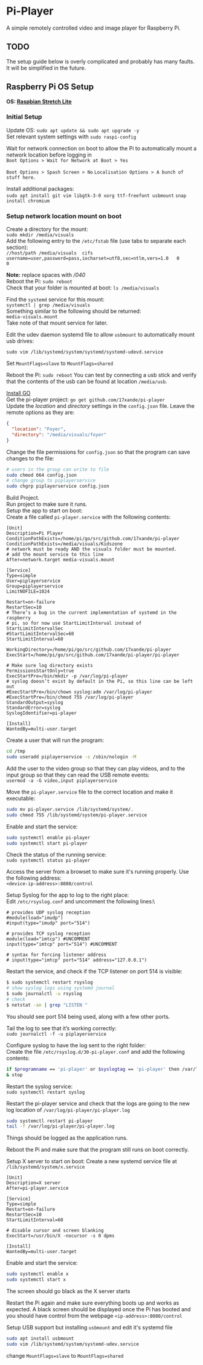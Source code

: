 # Pi-Player

A simple remotely controlled video and image player for Raspberry Pi.

## TODO

The setup guide below is overly complicated and probably has many faults. It will be simplified in the future.

## Raspberry Pi OS Setup

**OS: [Raspbian Stretch Lite](https://www.raspberrypi.org/downloads/raspbian/)**

### Initial Setup

Update OS: `sudo apt update && sudo apt upgrade -y`\
Set relevant system settings with `sudo raspi-config`

Wait for network connection on boot to allow the Pi to automatically mount a network location before logging in\
`Boot Options > Wait for Network at Boot > Yes`

`Boot Options > Spash Screen > No`
`Localisation Options > A bunch of stuff here.`

Install additional packages:\
`sudo apt install git vim libgtk-3-0 xorg ttf-freefont usbmount`
`snap install chromium`

### Setup network location mount on boot

Create a directory for the mount:\
`sudo mkdir /media/visuals`\
Add the following entry to the `/etc/fstab` file (use tabs to separate each section):\
`//host/path /media/visuals  cifs    username=user,password=pass,iocharset=utf8,sec=ntlm,vers=1.0   0       0`

**Note:** replace spaces with */040*\
Reboot the Pi: `sudo reboot`\
Check that your folder is mounted at boot: `ls /media/visuals`

Find the `systemd` service for this mount:\
`systemctl | grep /media/visuals`\
Something similar to the following should be returned:\
`media-visuals.mount`\
Take note of that mount service for later.

Edit the udev daemon systemd file to allow `usbmount` to automatically mount usb drives:

`sudo vim /lib/systemd/system/systemd/systemd-udevd.service`

Set `MountFlags=slave` to `MountFlags=shared`

Reboot the Pi: `sudo reboot`
You can test by connecting a usb stick and verify that the contents of the usb can be found at location `/media/usb`.

[Install GO](https://golang.org/doc/install)\
Get the pi-player project: `go get github.com/17xande/pi-player`\
Update the *location* and *directory* settings in the `config.json` file. Leave the remote options as they are:

```json
{
  "location": "Foyer",
  "directory": "/media/visuals/foyer"
}
```

Change the file permissions for `config.json` so that the program can save changes to the file:

```bash
# users in the group can write to file
sudo chmod 664 config.json
# change group to piplayerservice
sudo chgrp piplayerservice config.json
```

Build Project.\
Run project to make sure it runs.\
Setup the app to start on boot:\
Create a file called `pi-player.service` with the following contents:

```systemd
[Unit]
Description=Pi Player
ConditionPathExists=/home/pi/go/src/github.com/17xande/pi-player
ConditionPathExists=/media/visuals/Kidszone
# network must be ready AND the visuals folder must be mounted.
# add the mount service to this line
After=network.target media-visuals.mount

[Service]
Type=simple
User=piplayerservice
Group=piplayerservice
LimitNOFILE=1024

Restart=on-failure
RestartSec=10
# There’s a bug in the current implementation of systemd in the raspberry
# pi, so for now use StartLimitInterval instead of StartLimitIntervalSec
#StartLimitIntervalSec=60
StartLimitInterval=60

WorkingDirectory=/home/pi/go/src/github.com/17xande/pi-player
ExecStart=/home/pi/go/src/github.com/17xande/pi-player/pi-player

# Make sure log directory exists
PermissionsStartOnly=true
ExecStartPre=/bin/mkdir -p /var/log/pi-player
# syslog doesn’t exist by default in the Pi, so this line can be left out
#ExecStartPre=/bin/chown syslog:adm /var/log/pi-player
#ExecStartPre=/bin/chmod 755 /var/log/pi-player
StandardOutput=syslog
StandardError=syslog
SyslogIdentifier=pi-player

[Install]
WantedBy=multi-user.target
```

Create a user that will run the program:

```bash
cd /tmp
sudo useradd piplayerservice -s /sbin/nologin -M
```

Add the user to the video group so that they can play videos, and to the input group so that they can read the USB remote events:\
`usermod -a -G video,input piplayerservice`

Move the `pi-player.service` file to the correct location and make it executable:

```bash
sudo mv pi-player.service /lib/systemd/system/.
sudo chmod 755 /lib/systemd/system/pi-player.service
```

Enable and start the service:

```bash
sudo systemctl enable pi-player
sudo systemctl start pi-player
```

Check the status of the running service:\
`sudo systemctl status pi-player`

Access the server from a browset to make sure it's running properly. Use the following address:\
`<device-ip-address>:8080/control`

Setup Syslog for the app to log to the right place:\
Edit `/etc/rsyslog.conf` and uncomment the following lines:\

```systemd
# provides UDP syslog reception
#module(load="imudp")
#input(type="imudp" port="514")

# provides TCP syslog reception
module(load="imtcp") #UNCOMMENT
input(type="imtcp" port="514") #UNCOMMENT

# syntax for forcing listener address
# input(type="imtcp" port="514" address="127.0.0.1")

```

Restart the service, and check if the TCP listener on port 514 is visible:

```bash
$ sudo systemctl restart rsyslog
# show syslog logs using systemd journal
$ sudo journalctl -u rsyslog
# check
$ netstat -an | grep "LISTEN "
```

You should see port 514 being used, along with a few other ports.

Tail the log to see that it’s working correctly:\
`sudo journalctl -f -u piplayerservice`

Configure syslog to have the log sent to the right folder:\
Create the file `/etc/rsyslog.d/30-pi-player.conf` and add the following contents:

```bash
if $programname == 'pi-player' or $syslogtag == 'pi-player' then /var/log/pi-player/pi-player.log
& stop
```

Restart the syslog service:\
`sudo systemctl restart syslog`

Restart the pi-player service and check that the logs are going to the new log location of `/var/log/pi-player/pi-player.log`

```bash
sudo systemctl restart pi-player
tail -f /var/log/pi-player/pi-player.log
```

Things should be logged as the application runs.

Reboot the Pi and make sure that the program still runs on boot correctly.

Setup X server to start on boot:
Create a new systemd service file at `/lib/systemd/system/x.service`

```systemd
[Unit]
Description=X server
After=pi-player.service

[Service]
Type=simple
Restart=on-failure
RestartSec=10
StartLimitInterval=60

# disable cursor and screen blanking
ExecStart=/usr/bin/X -nocursor -s 0 dpms

[Install]
WantedBy=multi-user.target
```

Enable and start the service:

```bash
sudo systemctl enable x
sudo systemctl start x
```

The screen should go black as the X server starts

Restart the Pi again and make sure everything boots up and works as expected. A black screen should be displayed once the Pi has booted and you should have control from the webpage `<ip-address>:8080/control`

Setup USB support but installing `usbmount` and edit it's systemd file

```bash
sudo apt install usbmount
sudo vim /lib/systemd/system/systemd-udev.service
```

change `MountFlags=slave` to `MountFlags=shared`